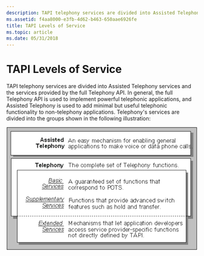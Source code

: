 ```yaml
---
description: TAPI telephony services are divided into Assisted Telephony services and the services provided by the full Telephony API.
ms.assetid: f4aa8000-e3fb-4d62-b463-650aae6926fe
title: TAPI Levels of Service
ms.topic: article
ms.date: 05/31/2018
---
```


# TAPI Levels of Service

TAPI telephony services are divided into Assisted Telephony services and the services provided by the full Telephony API. In general, the full Telephony API is used to implement powerful telephonic applications, and Assisted Telephony is used to add minimal but useful telephonic functionality to non-telephony applications. Telephony's services are divided into the groups shown in the following illustration:

![tapi telephony services](images/ch0201.png)

 

 



